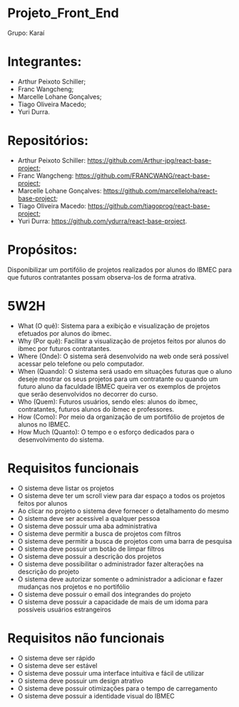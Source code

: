 # Projeto_Front_End

Grupo: Karaí

# Integrantes:

- Arthur Peixoto Schiller;
- Franc Wangcheng;
- Marcelle Lohane Gonçalves;
- Tiago Oliveira Macedo;
- Yuri Durra.

# Repositórios:

- Arthur Peixoto Schiller: https://github.com/Arthur-jpg/react-base-project;
- Franc Wangcheng: https://github.com/FRANCWANG/react-base-project;
- Marcelle Lohane Gonçalves: https://github.com/marcelleloha/react-base-project;
- Tiago Oliveira Macedo: https://github.com/tiagoprog/react-base-project;
- Yuri Durra: https://github.com/ydurra/react-base-project.
    
# Propósitos:

Disponibilizar um portifólio de projetos realizados 
por alunos do IBMEC para que futuros contratantes 
possam observa-los de forma atrativa.

# 5W2H
- What (O quê):
Sistema para a exibição e visualização de projetos efetuados por alunos do ibmec.
- Why (Por quê):
Facilitar a visualização de projetos feitos por alunos do ibmec por futuros contratantes.
- Where (Onde):
O sistema será desenvolvido na web onde será possível acessar pelo telefone ou pelo computador.
- When (Quando):
O sistema será usado em situações futuras que o aluno deseje mostrar os seus projetos para um contratante ou quando um futuro aluno da faculdade IBMEC queira ver os exemplos de projetos que serão desenvolvidos no decorrer do curso.
- Who (Quem):
Futuros usuários, sendo eles: alunos do ibmec, contratantes, futuros alunos do ibmec e professores.
- How (Como):
Por meio da organização de um portifólio de projetos de alunos no IBMEC.
- How Much (Quanto):
O tempo e o esforço dedicados para o desenvolvimento do sistema.

# Requisitos funcionais
- O sistema deve listar os projetos
- O sistema deve ter um scroll view para dar espaço a todos os projetos feitos por alunos
- Ao clicar no projeto o sistema deve fornecer o detalhamento do mesmo
- O sistema deve ser acessível a qualquer pessoa
- O sistema deve possuir uma aba administrativa
- O sistema deve permitir a busca de projetos com filtros
- O sistema deve permitir a busca de projetos com uma barra de pesquisa
- O sistema deve possuir um botão de limpar filtros
- O sistema deve possuir a descrição dos projetos
- O sistema deve possibilitar o administrador fazer alterações na descrição do projeto 
- O sistema deve autorizar somente o administrador a adicionar e fazer mudanças nos projetos e no portifólio 
- O sistema deve possuir o email dos integrandes do projeto
- O sistema deve possuir a capacidade de mais de um idoma para possíveis usuários estrangeiros

# Requisitos não funcionais
- O sistema deve ser rápido
- O sistema deve ser estável
- O sistema deve possuir uma interface intuitiva e fácil de utilizar
- O sistema deve possuir um design atrativo 
- O sistema deve possuir otimizações para o tempo de carregamento 
- O sistema deve possuir a identidade visual do IBMEC





